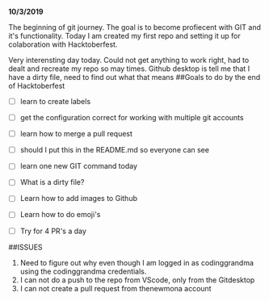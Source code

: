 **10/3/2019**

The beginning of git journey. 
The goal is to become profiecent with GIT and it's functionality. 
Today I am created my first repo and setting it up for colaboration with Hacktoberfest. 

Very interensting day today. 
Could not get anything to work right, had to dealt and recreate my repo so may times. 
Github desktop is tell me that I have a dirty file, need to find out what that means 
 ##Goals to do by the end of Hacktoberfest  

 * [ ] learn to create labels 
 * [ ] get the configuration correct for working with multiple git accounts 
 * [ ] learn how to merge a pull request 
 * [ ] should I put this in the README.md so everyone can see 
 * [ ] learn one new GIT command today 
 * [ ] What is a dirty file?
 * [ ] Learn how to add images to Github
 * [ ] Learn how to do emoji's
 * [ ] Try for 4 PR's a day 
 
 
 ##ISSUES  
1. Need to figure out why even though I am logged in as codinggrandma using the codinggrandma credentials. 
2. I can not do a push to the repo from VScode, only from the Gitdesktop
3. I can not create a pull request from thenewmona account